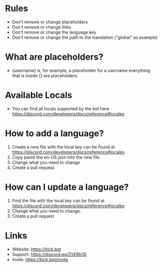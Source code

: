 # Rules
- Don't remove or change placeholders
- Don't remove or change links
- Don't remove or change the language key
- Don't remove or change the path to the translation ("global" as example)

# What are placeholders?
- {username} is, for example, a placeholder for a username everything that is inside {} are placeholders. 

# Available Locals
- You can find all locals supported by the bot here https://discord.com/developers/docs/reference#locales

# How to add a language? 
1. Create a new file with the local key can be found at https://discord.com/developers/docs/reference#locales
2. Copy paste the en-US.json into the new file.
3. Change what you need to change
4. Create a pull request.

# How can I update a language? 
1. Find the file with the local key can be found at https://discord.com/developers/docs/reference#locales
2. Change what you need to change.
3. Create a pull request

# Links
- Website: https://kick.bot
- Support: https://discord.gg/ZVERh35
- Invite: https://kick.bot/invite
